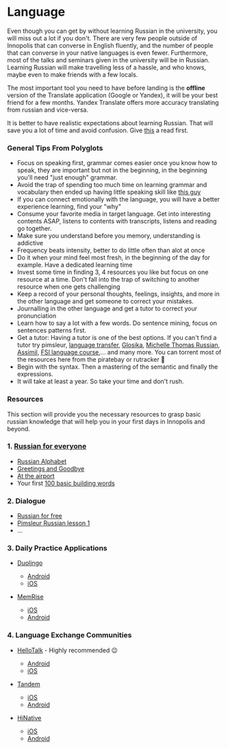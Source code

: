 # Language
Even though you can get by without learning Russian in the university, you will miss out a lot if you don't. There are very few people outside of Innopolis that can converse in English fluently, and the number of people that can converse in your native languages is even fewer. Furthermore, most of the talks and seminars given in the university will be in Russian. Learning Russian will make travelling less of a hassle, and who knows, maybe even to make friends with a few locals.

The most important tool you need to have before landing is the **offline** version of the Translate application (Google or Yandex), it will be your best friend for a few months. Yandex Translate offers more accuracy translating from russian and vice-versa.

It is better to have realistic expectations about learning Russian. That will save you a lot of time and avoid confusion. Give [this](https://web.archive.org/web/20191130195821/https://www.reddit.com/r/russian/comments/bzqz08/the_russian_learning_journey_tips_truths_myths/) a read first.

### General Tips From Polyglots
- Focus on speaking first, grammar comes easier once you know how to speak, they are important but not in the beginning, in the beginning you'll need "just enough" grammar.
- Avoid the trap of spending too much time on learning grammar and vocabulary then ended up having little speaking skill like [this guy](https://www.npr.org/sections/thetwo-way/2015/07/21/424980378/winner-of-french-scrabble-title-does-not-speak-french)
- If you can connect emotionally with the language, you will have a better experience learning, find your "why"
- Consume your favorite media in target language. Get into interesting contents ASAP, listens to contents with transcripts, listens and reading go together.
- Make sure you understand before you memory, understanding is addictive
- Frequency beats intensity, better to do little often than alot at once
- Do it when your mind feel most fresh, in the beginning of the day for example. Have a dedicated learning time
- Invest some time in finding 3, 4 resources you like but focus on one resource at a time. Don't fall into the trap of switching to another resource when one gets challenging
- Keep a record of your personal thoughts, feelings, insights, and more in the other language and get someone to correct your mistakes.
- Journalling in the other language and get a tutor to correct your pronunciation
- Learn how to say a lot with a few words. Do sentence mining, focus on sentences patterns first.
- Get a tutor: Having a tutor is one of the best options. If you can't find a tutor try pimsleur, [language transfer](https://www.languagetransfer.org/free-courses-1), [Glosika](https://ai.glossika.com/), [Michelle Thomas Russian](https://www.michelthomas.com/learn-russian/), [Assimil](https://www.assimil.com/en/), [FSI language course](https://www.fsi-language-courses.org/),... and many more. You can torrent most of the resources here from the piratebay or rutracker 🤫	
- Begin with the syntax. Then a mastering of the semantic and finally the expressions.	
- It will take at least a year. So take your time and don't rush.

### Resources
This section will provide you the necessary resources to grasp basic russian knowledge that will help you in your first days in Innopolis and beyond.

### 1. [Russian for everyone](http://www.russianforeveryone.com/)
- [Russian Alphabet](http://www.russianforeveryone.com/RufeA/Lessons/Introduction/Alphabet/Alphabet.htm)
- [Greetings and Goodbye](http://www.russianforeveryone.com/Rufe/Lessons/Course1/Phrasebook/Topic1_Greetings/Topic1.htm)
- [At the airport](http://www.russianforeveryone.com/Rufe/Lessons/Course1/Phrasebook/Topic8_AtTheAirport/Topic8.htm)
- Your first [100 basic building words](https://russianenthusiast.com/russian-vocab/top-100-must-know-russian-words/)

### 2. Dialogue
- [Russian for free](https://www.russianforfree.com/dialogues.php)
- [Pimsleur Russian lesson 1](https://www.youtube.com/watch?v=JSSoKyEzv8w)
- ...

### 3. Daily Practice Applications
- [Duolingo](https://www.duolingo.com/)
  - [Android](https://play.google.com/store/apps/details?hl=en&id=com.duolingo&referrer=utm_source%3Dduolingo.com%26utm_medium%3Dduolingo_web%26utm_content%3Ddownload_button%26utm_campaign%3Dsplash)
  - [iOS](https://itunes.apple.com/app/duolingo-learn-spanish-french/id570060128?mt=8)

- [MemRise](https://www.memrise.com/)
  - [iOS](https://apps.apple.com/app/memrise-easy-language-learning/id635966718)
  - [Android](https://play.google.com/store/apps/details?id=com.memrise.android.memrisecompanion)

### 4. Language Exchange Communities
- [HelloTalk](https://www.hellotalk.com/#en) - Highly recommended 😉
  - [Android](https://brc.hellotalk.com/g8dCnHq41hb?~tags=mweb)
  - [iOS](https://brc.hellotalk.com/g8dCnHq41hb?~tags=mweb)

- [Tandem](https://www.tandem.net/)
  - [iOS](https://apps.apple.com/us/app/tandem-language-exchange/id959001619)
  - [Android](https://play.google.com/store/apps/details?hl=en&id=net.tandem&referrer=adjust_reftag%3DcaOVg4CIPQoxc%26utm_source%3DWebsite%2Bto%2BApp%2BStore%26utm_campaign%3DSEO%2BWebsite%26utm_content%3DFooter%2BAndroid)

- [HiNative](https://hinative.com/en-US)
  - [iOS](https://apps.apple.com/app/apple-store/id923920480)
  - [Android](https://play.google.com/store/apps/details?id=com.lang8.hinative&referrer=utm_source%3Dtop_index_pc)
